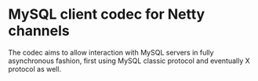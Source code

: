 # MySQL client codec for Netty channels

The codec aims to allow interaction with MySQL servers in fully asynchronous
fashion, first using MySQL classic protocol and eventually X protocol as well.
